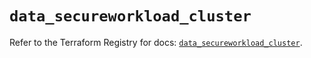 # `data_secureworkload_cluster`

Refer to the Terraform Registry for docs: [`data_secureworkload_cluster`](https://registry.terraform.io/providers/ciscodevnet/secureworkload/1.8.0/docs/data-sources/cluster).
